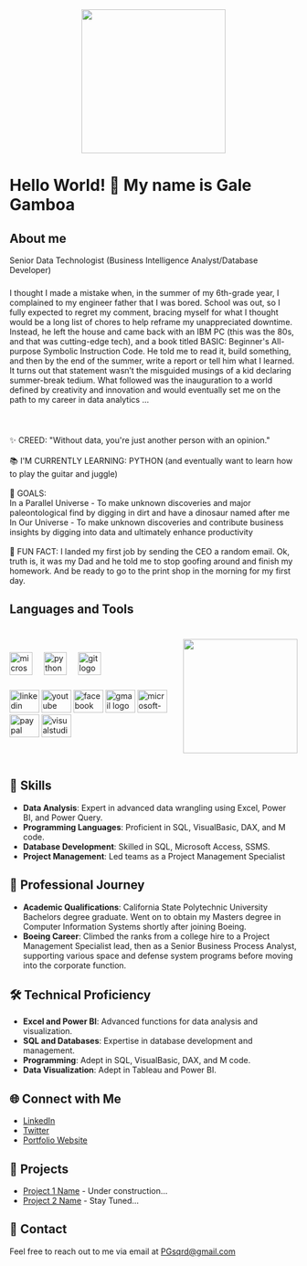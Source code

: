 <div align="center">
  <img height="252" src="https://i0.wp.com/www.intuitivedataanalytics.com/wp-content/uploads/2021/06/use-case-learn-more.jpg?w=950&ssl=1"  />
</div>

###

<h1 align="left">Hello World! 👋 My name is Gale Gamboa</h1>

###

<h2 align="left">About me</h2>
Senior Data Technologist (Business Intelligence Analyst/Database Developer)

###

<p align="left"> I thought I made a mistake when, in the summer of my 6th-grade year, I complained to my engineer father that I was bored.   School was out, so I fully expected to regret my comment, bracing myself for what I thought would be a long list of chores to help reframe my unappreciated downtime.   Instead, he left the house and came back with an IBM PC (this was the 80s, and that was cutting-edge tech), and a book titled BASIC: Beginner's All-purpose Symbolic Instruction Code.   He told me to read it, build something, and then by the end of the summer, write a report or tell him what I learned.   It turns out that statement wasn’t the misguided musings of a kid declaring summer-break tedium.   What followed was the inauguration to a world defined by creativity and innovation and would eventually set me on the path to my career in data analytics …</p>

###

<br clear="both">

<p align="left">✨ CREED: "Without data, you're just another person with an opinion."<br>
  <br>📚 I'M CURRENTLY LEARNING:  PYTHON (and eventually want to learn how to play the guitar and juggle)<br>
  <br>🎯 GOALS:<br>In a Parallel Universe - To make unknown discoveries and major paleontological find by digging in dirt and have a dinosaur named after me<br> In Our Universe - To make unknown discoveries and contribute business insights by digging into data and ultimately enhance productivity<br>
  <br>🎲 FUN FACT:  I landed my first job by sending the CEO a random email. Ok, truth is, it was my Dad and he told me to stop goofing around and finish my homework. And be ready to go to the print shop in the morning for my first day.</p>

###

<h2 align="left">Languages and Tools</h2>

###

<br clear="both">

<img align="right" height="200" src="https://www.knowi.com/wp-content/uploads/2019/12/Big-Data-Banner.jpg"  />

###

<div align="left">
  <img src="https://cdn.jsdelivr.net/gh/devicons/devicon/icons/microsoftsqlserver/microsoftsqlserver-plain.svg" height="40" alt="microsoftsqlserver logo"  />
  <img width="12" />
  <img src="https://cdn.jsdelivr.net/gh/devicons/devicon/icons/python/python-original.svg" height="40" alt="python logo"  />
  <img width="12" />
  <img src="https://cdn.jsdelivr.net/gh/devicons/devicon/icons/git/git-original.svg" height="40" alt="git logo"  />
</div>

###

<div align="left">
  <img src="https://raw.githubusercontent.com/maurodesouza/profile-readme-generator/master/src/assets/icons/social/linkedin/default.svg" width="52" height="40" alt="linkedin logo"  />
  <img src="https://raw.githubusercontent.com/maurodesouza/profile-readme-generator/master/src/assets/icons/social/youtube/default.svg" width="52" height="40" alt="youtube logo"  />
  <img src="https://raw.githubusercontent.com/maurodesouza/profile-readme-generator/master/src/assets/icons/social/facebook/default.svg" width="52" height="40" alt="facebook logo"  />
  <img src="https://raw.githubusercontent.com/maurodesouza/profile-readme-generator/master/src/assets/icons/social/gmail/default.svg" width="52" height="40" alt="gmail logo"  />
  <img src="https://raw.githubusercontent.com/maurodesouza/profile-readme-generator/master/src/assets/icons/social/microsoft-outlook/default.svg" width="52" height="40" alt="microsoft-outlook logo"  />
  <img src="https://raw.githubusercontent.com/maurodesouza/profile-readme-generator/master/src/assets/icons/social/paypal/default.svg" width="52" height="40" alt="paypal logo"  />
  <img src="https://raw.githubusercontent.com/maurodesouza/profile-readme-generator/master/src/assets/icons/social/visualstudio/default.svg" width="52" height="40" alt="visualstudio logo"  />
</div>

###

<div align="left">
<br clear="both">
</div>

## 🚀 Skills

- **Data Analysis**: Expert in advanced data wrangling using Excel, Power BI, and Power Query.
- **Programming Languages**: Proficient in SQL, VisualBasic, DAX, and M code.
- **Database Development**: Skilled in SQL, Microsoft Access, SSMS.
- **Project Management**: Led teams as a Project Management Specialist 

## 💼 Professional Journey

- **Academic Qualifications**: California State Polytechnic University Bachelors degree graduate. Went on to obtain my Masters degree in Computer Information Systems shortly after joining Boeing. 
- **Boeing Career**: Climbed the ranks from a college hire to a Project Management Specialist lead, then as a Senior Business Process Analyst, supporting various space and defense system programs before moving into the corporate function.

## 🛠️ Technical Proficiency

- **Excel and Power BI**: Advanced functions for data analysis and visualization.
- **SQL and Databases**: Expertise in database development and management.
- **Programming**: Adept in SQL, VisualBasic, DAX, and M code.
- **Data Visualization**: Adept in Tableau and Power BI.

## 🌐 Connect with Me

- [LinkedIn](https://www.linkedin.com/in/gale-gamboa/)
- [Twitter]()
- [Portfolio Website]()

###

## 🚀 Projects

- [Project 1 Name](link-to-project1) - Under construction...
- [Project 2 Name](link-to-project2) - Stay Tuned...

## 📧 Contact

Feel free to reach out to me via email at PGsqrd@gmail.com


